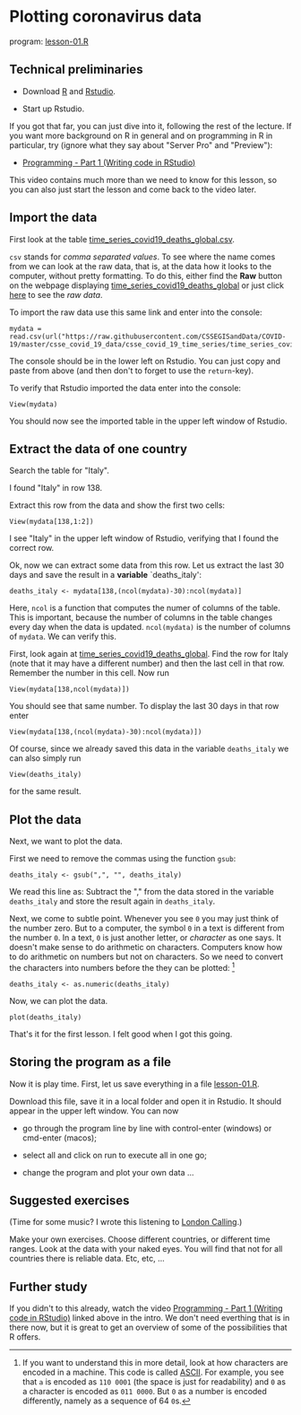 # Plotting coronavirus data

program: [lesson-01.R](lesson-01.R)  

## Technical preliminaries

- Download [R](https://cran.r-project.org/) and [Rstudio](https://rstudio.com/products/rstudio/download/).

- Start up Rstudio. 

If you got that far, you can just dive into it, following the rest of the lecture. If you want more background on R in general and on programming in R in particular, try (ignore what they say about "Server Pro" and "Preview"):

- [Programming - Part 1 (Writing code in RStudio)](https://resources.rstudio.com/wistia-rstudio-essentials-2/rstudioessentialsprogrammingpart1-2)

This video contains much more than we need to know for this lesson, so you can also just start the lesson and come back to the video later.

## Import the data

First look at the table  [time_series_covid19_deaths_global.csv](https://github.com/CSSEGISandData/COVID-19/blob/master/csse_covid_19_data/csse_covid_19_time_series/time_series_covid19_deaths_global.csv). 

`csv` stands for *comma separated values*. To see where the name comes from we can look at the raw data, that is, at the data how it looks to the computer, without pretty formatting. To do this, either find the **Raw** button on the webpage displaying [time_series_covid19_deaths_global](https://github.com/CSSEGISandData/COVID-19/blob/master/csse_covid_19_data/csse_covid_19_time_series/time_series_covid19_deaths_global.csv) or just click [here](https://raw.githubusercontent.com/CSSEGISandData/COVID-19/master/csse_covid_19_data/csse_covid_19_time_series/time_series_covid19_deaths_global.csv) to see the *raw data*.

To import the raw data use this same link and enter into the console:

    mydata = read.csv(url("https://raw.githubusercontent.com/CSSEGISandData/COVID-19/master/csse_covid_19_data/csse_covid_19_time_series/time_series_covid19_deaths_global.csv"))

The console should be in the lower left on Rstudio. You can just copy and paste from above (and then don't to forget to use the `return`-key).

To verify that Rstudio imported the data enter into the console:

    View(mydata)

You should now see the imported table in the upper left window of Rstudio.

## Extract the data of one country

Search the table for "Italy". 

I found "Italy" in row 138.

Extract this row from the data and show the first two cells:

    View(mydata[138,1:2])

I see "Italy" in the upper left window of Rstudio, verifying that I found the correct row.

Ok, now we can extract some data from this row. Let us extract the last 30 days and save the result in a **variable** `deaths_italy':

    deaths_italy <- mydata[138,(ncol(mydata)-30):ncol(mydata)]

Here, `ncol` is a function that computes the numer of columns of the table. This is important, because the number of columns in the table changes every day when the data is updated. `ncol(mydata)` is the number of columns of `mydata`. We can verify this. 

First, look again at [time_series_covid19_deaths_global](https://github.com/CSSEGISandData/COVID-19/blob/master/csse_covid_19_data/csse_covid_19_time_series/time_series_covid19_deaths_global.csv). Find the row for Italy (note that it may have a different number) and then the last cell in that row. Remember the number in this cell. Now run

    View(mydata[138,ncol(mydata)])

You should see that same number. To display the last 30 days in that row enter

    View(mydata[138,(ncol(mydata)-30):ncol(mydata)])

Of course, since we already saved this data in the variable `deaths_italy` we can also simply run

    View(deaths_italy)
    
for the same result.

## Plot the data

Next, we want to plot the data. 

First we need to remove the commas using the function `gsub`:

    deaths_italy <- gsub(",", "", deaths_italy)

We read this line as: Subtract the "," from the data stored in the variable `deaths_italy` and store the result again in `deaths_italy`.

Next, we come to subtle point. Whenever you see `0` you may just think of the number zero. But to a computer, the symbol `0` in a text is different from the number `0`. In a text, `0` is just another letter, or *character* as one says. It doesn't make sense to do arithmetic on characters. Computers know how to do arithmetic on numbers but not on characters. So we need to convert the characters into numbers before the they can be plotted: [^ascii]

    deaths_italy <- as.numeric(deaths_italy)

Now, we can plot the data.

    plot(deaths_italy)

That's it for the first lesson. I felt good when I got this going. 

## Storing the program as a file

Now it is play time. First, let us save everything in a file [lesson-01.R](lesson-01.R). 

Download this file, save it in a local folder and open it in Rstudio. It should appear in the upper left window. You can now

- go through the program line by line with control-enter (windows) or cmd-enter (macos);

- select all and click on run to execute all in one go;
- change the program and plot your own data ...

## Suggested exercises

(Time for some music? I wrote this listening to [London Calling](https://www.youtube.com/watch?v=hZw23sWlyG0&list=PLkLimRXN6NKzoSccJhADNW42Ayxf7mYwF&index=8).)

Make your own exercises. Choose different countries, or different time ranges. Look at the data with your naked eyes. You will find that not for all countries there is reliable data. Etc, etc, ...

## Further study

If you didn't to this already, watch the video [Programming - Part 1 (Writing code in RStudio)](https://resources.rstudio.com/wistia-rstudio-essentials-2/rstudioessentialsprogrammingpart1-2) linked above in the intro. We don't need everthing that is in there now, but it is great to get an overview of some of the possibilities that R offers.

[^ascii]: If you want to understand this in more detail, look at how characters are encoded in a machine. This code is called [ASCII](https://en.wikipedia.org/wiki/ASCII#Printable_characters). For example, you see that `a` is encoded as `110 0001` (the space is just for readability) and `0` as a character is encoded as `011 0000`. But `0` as a number is encoded differently, namely as a sequence of 64 `0`s.